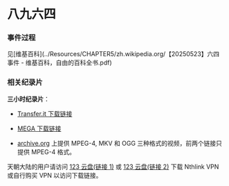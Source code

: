 # 八九六四

### 事件过程

见[维基百科](../Resources/CHAPTER5/zh.wikipedia.org/【20250523】六四事件 - 维基百科，自由的百科全书.pdf)

### 相关纪录片

**三小时纪录片**：

- [Transfer.it 下载链接](https://transfer.it/t/4aigDVg3FZbQ)

- [MEGA 下载链接](https://mega.nz/file/aJwlkLIA#eX-h8mWZv8nHvEMSKY6aNXIqMYwHDcpvn2cmNlmQtYU)

- [archive.org](https://archive.org/details/youtube-vF2YACrLP8w) 上提供 MPEG-4, MKV 和 OGG 三种格式的视频，前两个链接只提供 MPEG-4 格式。

天朝大陆的用户请访问 [123 云盘(链接 1)](https://www.123865.com/s/kPxoTd-JlsxH) 或 [123 云盘(链接 2)](https://www.123684.com/s/kPxoTd-JlsxH) 下载 Nthlink VPN 或自行购买 VPN 以访问下载链接。
